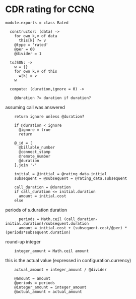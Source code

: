 CDR rating for CCNQ
===================

    module.exports = class Rated

      constructor: (data) ->
        for own k,v of data
          this[k] ?= v
        @type = 'rated'
        @per = 60
        @divider = 1

      toJSON: ->
        w = {}
        for own k,v of this
          w[k] = v
        w

      compute: (duration,ignore = 0) ->

        @duration ?= duration if duration?

assuming call was answered

        return ignore unless @duration?

        if @duration < ignore
          @ignore = true
          return

        @_id = [
          @billable_number
          @connect_stamp
          @remote_number
          @duration
        ].join '-'

        initial = @initial = @rating_data.initial
        subsequent = @subsequent = @rating_data.subsequent

        call_duration = @duration
        if call_duration <= initial.duration
          amount = initial.cost
        else

periods of s.duration duration

          periods = Math.ceil (call_duration-initial.duration)/subsequent.duration
          amount = initial.cost + (subsequent.cost/@per) * (periods*subsequent.duration)

round-up integer

        integer_amount = Math.ceil amount

this is the actual value (expressed in configuration.currency)

        actual_amount = integer_amount / @divider

        @amount = amount
        @periods = periods
        @integer_amount = integer_amount
        @actual_amount = actual_amount
